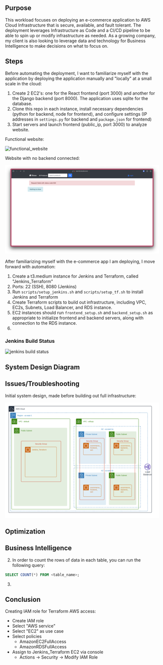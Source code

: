 ## Purpose

This workload focuses on deploying an e-commerce application to AWS Cloud Infrastructure that is secure, available, and fault tolerant. The deployment leverages Infrastructure as Code and a CI/CD pipeline to be able to spin up or modify infrastructure as needed. As a growing company, my client is also looking to leverage data and technology for Business Intelligence to make decisions on what to focus on.

## Steps

Before automating the deployment, I want to familiarize myself with the application by deploying the application manually and "locally" at a small scale in the cloud:

1. Create 2 EC2's: one for the React frontend (port 3000) and another for the Django backend (port 8000). The application uses sqlite for the database.
2. Clone this repo in each instance, install necessary dependencies (python for backend, node for frontend), and configure settings (IP addresses in `settings.py` for backend and `package.json` for frontend)
3. Start servers and launch frontend (public_ip, port 3000) to analyze website.

Functional website:

![functional_website](screenshots/functional_website.png)

Website with no backend connected:

![disfunctional_website](screenshots/disfunctional_website.png)

After familiarizing myself with the e-commerce app I am deploying, I move forward with automation:

1. Create a t3.medium instance for Jenkins and Terraform, called "Jenkins_Terraform"
  1. Ports: 22 (SSH), 8080 (Jenkins)
  2. Run `scripts/setup_jenkins.sh` and `scripts/setup_tf.sh` to install Jenkins and Terraform
2. Create Terraform scripts to build out infrastructure, including VPC, EC2s, Subnets, Load Balancer, and RDS instance.
  1. EC2 instances should run `frontend_setup.sh` and `backend_setup.sh` as appropriate to initialize frontend and backend servers, along with connection to the RDS instance.
3.

### Jenkins Build Status

![jenkins build status](screenshots/jenkins_build_status.png)

## System Design Diagram

## Issues/Troubleshooting

Initial system design, made before building out full infrastructure:

![initial_system_design](screenshots/initial_system_design.png)

## Optimization

## Business Intelligence

2. In order to count the rows of data in each table, you can run the following query:

```sql
SELECT COUNT(*) FROM <table_name>;
```

3.

## Conclusion

Creating IAM role for Terraform AWS access:

- Create IAM role
- Select "AWS service"
- Select "EC2" as use case
- Select policies
 	- AmazonEC2FullAccess
 	- AmazonRDSFullAccess
- Assign to Jenkins_Terraform EC2 via console
 	- Actions -> Security -> Modify IAM Role
